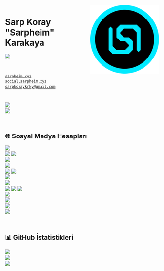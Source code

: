 <img align="right" width="225" src="assets/Sarpheim.png">

# Sarp Koray "Sarpheim" Karakaya
[<img src="https://readme-typing-svg.herokuapp.com?font=Rubik&weight=500&pause=1000&color=00EAFF&width=500&lines=Developer;Professional+Alpine+Skier">](#)

<br>

<code>[sarpheim.xyz](https://www.sarpheim.xyz)</code>
<br>
<code>[social.sarpheim.xyz](https://social.sarpheim.xyz)</code>
<br>
<code>[sarpkoraykrky@gmail.com](mailto:sarpkoraykrky@gmail.com)</code>

<br>

[<img src="https://visitor-badge.laobi.icu/badge?page_id=Sarpheim.sarpheim">](#)
<br>
[<img src="https://img.shields.io/github/stars/Sarpheim">](#)

<br>

## 🌐 Sosyal Medya Hesapları

[<img height="28" src="https://img.shields.io/badge/Discord Sunucusu-5865F2?style=flat&logo=discord&logoColor=white">](https://discord.sarpheim.xyz)
<br>
[<img height="28" src="https://img.shields.io/badge/Facebook Profili-1877F2?style=flat&logo=facebook&logoColor=white">](https://www.facebook.com/Sarpheim)
[<img height="28" src="https://img.shields.io/badge/Facebook Grubu-1877F2?style=flat&logo=facebook&logoColor=white">](https://www.facebook.com/SarpheimAilesi)
<br>
[<img height="28" src="https://img.shields.io/badge/GitHub Profili-181717?style=flat&logo=github&logoColor=white">](https://github.com/Sarpheim)
<br>
[<img height="28" src="https://img.shields.io/badge/Instagram Profili-E4405F?style=flat&logo=instagram&logoColor=white">](https://www.instagram.com/sarpheim/)
<br>
[<img height="28" src="https://img.shields.io/badge/Reddit Profili-FF4500?style=flat&logo=reddit&logoColor=white">](https://www.reddit.com/user/Sarpheim)
[<img height="28" src="https://img.shields.io/badge/Reddit Topluluğu-FF4500?style=flat&logo=reddit&logoColor=white">](https://www.reddit.com/r/SarpheimAilesi/)
<br>
[<img height="28" src="https://img.shields.io/badge/Snapchat Profili-FFFC00?style=flat&logo=snapchat&logoColor=white">](https://www.snapchat.com/add/sarpheim)
<br>
[<img height="28" src="https://img.shields.io/badge/Spotify Profili-1DB954?style=flat&logo=spotify&logoColor=white">](https://open.spotify.com/user/sarpkoraykrky)
<br>
[<img height="28" src="https://img.shields.io/badge/Steam Profili-000000?style=flat&logo=steam&logoColor=white">](https://steamcommunity.com/id/Sarpheim)
[<img height="28" src="https://img.shields.io/badge/Steam Grubu-000000?style=flat&logo=steam&logoColor=white">](https://steamcommunity.com/groups/SarpheimAilesi)
[<img height="28" src="https://img.shields.io/badge/Steam Hediye-000000?style=flat&logo=steam&logoColor=white">](https://steamcommunity.com/tradeoffer/new/?partner=445951132&token=L_itFQjj)
<br>
[<img height="28" src="https://img.shields.io/badge/Twitch Kanalı-9146FF?style=flat&logo=twitch&logoColor=white">](https://www.twitch.tv/Sarpheim)
<br>
[<img height="28" src="https://img.shields.io/badge/Twitter Profili-1DA1F2?style=flat&logo=twitter&logoColor=white">](https://twitter.com/Sarpheim)
<br>
[<img height="28" src="https://img.shields.io/badge/VSCO Profili-000000?style=flat&logo=vsco&logoColor=white">](https://vsco.co/sarpheim0/gallery)
<br>
[<img height="28" src="https://img.shields.io/badge/YouTube Kanalı-FF0000?style=flat&logo=youtube&logoColor=white">](https://youtube.com/c/Sarpheim?sub_confirmation=1)

<br>

## 📊 GitHub İstatistikleri

[<img src="https://github-readme-stats.vercel.app/api/top-langs/?username=sarpheim&theme=github_dark&show_icons=true&layout=compact&locale=tr">](#)
<br>
[<img src="https://github-readme-stats.vercel.app/api?username=sarpheim&theme=github_dark&show_icons=true&locale=tr">](#)
<br>
[<img src="https://github-readme-streak-stats.herokuapp.com?user=sarpheim&theme=github-dark-blue&locale=tr">](#)
